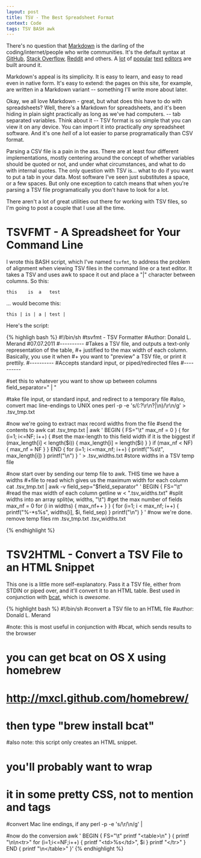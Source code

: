 ```yaml
---
layout: post
title: TSV - The Best Spreadsheet Format  
context: Code  
tags: TSV BASH awk  
---
```


There's no question that [Markdown](http://daringfireball.net/projects/markdown/) is the darling of the coding/internet/people who write communities. It's the default syntax at [GitHub](https://github.com/), [Stack Overflow](http://stackoverflow.com/), [Reddit](http://reddit.com) and others. A [lot](http://markedapp.com/) of [popular](http://brettterpstra.com/project/nvalt/) [text](http://itunes.apple.com/us/app/elements-dropbox-and-markdown/id382752422?mt=8) [editors](http://sourceforge.net/p/retext/home/ReText/) are built around it.

Markdown's appeal is its simplicity. It is easy to learn, and easy to read even in native form. It's easy to extend: the pages on this site, for example, are written in a Markdown variant -- something I'll write more about later.

Okay, we all love Markdown - great, but what does this have to do with spreadsheets? Well, there's a Markdown for spreadsheets, and it's been hiding in plain sight practically as long as we've had computers. -- tab separated variables. Think about it -- TSV format is so simple that you can view it on any device. You can import it into practically _any_ spreadsheet software. And it's one _hell_ of a lot easier to parse programatically than CSV format.

Parsing a CSV file is a pain in the ass. There are at least four different implementations, mostly centering around the concept of whether variables should be quoted or not, and under what circumstances, and what to do with internal quotes. The only question with TSV is... what to do if you want to put a tab in your data. Most software I've seen just substitutes a space, or a few spaces. But only one exception to catch means that when you're parsing a TSV file programatically you don't have to look for a lot.

There aren't a lot of great utilities out there for working with TSV files, so I'm going to post a couple that I use all the time.


# TSVFMT - A Spreadsheet for Your Command Line

I wrote this BASH script, which I've named `tsvfmt`, to address the problem of alignment when viewing TSV files in the command line or a text editor. It takes a TSV and uses awk to space it out and place a "|" character between columns. So this:

    this	is	a	test

... would become this:

    this | is | a | test | 

Here's the script:

{% highligh bash %}
#!/bin/sh
#tsvfmt - TSV Formatter
#Author: Donald L. Merand
#07.07.2011
#----------
#Takes a TSV file, and outputs a text-only representation of the table,
#+ justified to the max width of each column. Basically, you use it when 
#+ you want to "preview" a TSV file, or print it prettily.
#----------
#Accepts standard input, or piped/redirected files
#----------

#set this to whatever you want to show up between columns
field_separator=" | "

#take file input, or standard input, and redirect to a temporary file
#also, convert mac line-endings to UNIX ones
perl -p -e 's/(:?\r\n?|\n)/\r\n/g' > .tsv_tmp.txt

#now we're going to extract max record widths from the file
#send the contents to awk
cat .tsv_tmp.txt |
awk '
BEGIN {	
	FS="\t"
	max_nf = 0 
}
{
	for (i=1; i<=NF; i++) {
		#set the max-length to this field width if it is the biggest
		if (max_length[i] < length($i)) { max_length[i] = length($i) }
	}
	if (max_nf < NF) { max_nf = NF }
}
END {
	for (i=1; i<=max_nf; i++) {
		printf("%s\t", max_length[i])
	}
	printf("\n")
}
' > .tsv_widths.txt #store widths in a TSV temp file

#now start over by sending our temp file to awk. THIS time we have a widths
#+file to read which gives us the maximum width for each column
cat .tsv_tmp.txt |
awk -v field_sep="$field_separator" '
BEGIN {
	FS="\t"
	#read the max width of each column
	getline w < ".tsv_widths.txt"
	#split widths into an array
	split(w, widths, "\t")
	#get the max number of fields
	max_nf = 0
	for (i in widths) { max_nf++ }
}
{
	for (i=1; i < max_nf; i++) {
		printf("%-*s%s", widths[i], $i, field_sep)
	}
	printf("\n")
}
'
#now we're done. remove temp files
rm .tsv_tmp.txt .tsv_widths.txt

{% endhighlight %}

#	TSV2HTML - Convert a TSV File to an HTML Snippet

This one is a little more self-explanatory. Pass it a TSV file, either from STDIN or piped over, and it'll convert it to an HTML table. Best used in conjunction with [bcat](http://rtomayko.github.com/bcat/), which is _awesome_.

{% highlight bash %}
#!/bin/sh
#convert a TSV file to an HTML file
#author: Donald L. Merand

#note: this is most useful in conjunction with 
#bcat, which sends results to the browser
# you can get bcat on OS X using homebrew
# http://mxcl.github.com/homebrew/
# then type "brew install bcat"

#also note: this script only creates an HTML snippet.
# you'll probably want to wrap
# it in some pretty CSS, not to mention <html> and <body> tags

#convert Mac line endings, if any
perl -p -e 's/\r/\n/g' |

#now do the conversion
awk '
BEGIN {
	FS="\t"
	printf "&lt;table>\n"
}
{
	printf "\n\n&lt;tr>"
	for (i=1;i&lt;=NF;i++) {
		printf "&lt;td>%s&lt;/td>", $i
	}
	printf "&lt;/tr>"
}
END {
	printf "\n&lt;/table&gt;"
}'
{% endhighlight %}

